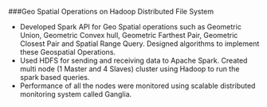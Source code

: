 ###Geo Spatial Operations on Hadoop Distributed File System
* Developed Spark API for Geo Spatial operations such as Geometric Union, Geometric Convex hull, Geometric Farthest Pair, Geometric Closest Pair and Spatial Range Query. Designed algorithms to implement these Geospatial Operations.
* Used HDFS for sending and receiving data to Apache Spark. Created multi node (1 Master and 4 Slaves) cluster using Hadoop to run the spark based queries.
* Performance of all the nodes were monitored using scalable distributed monitoring system called Ganglia.


